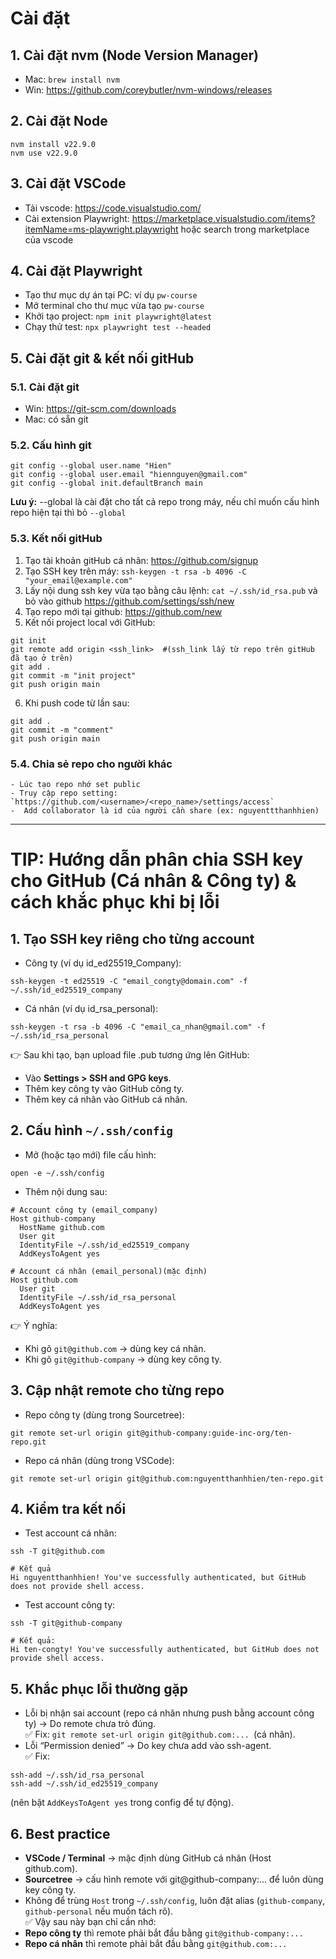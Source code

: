 # Cài đặt
## 1. Cài đặt nvm (Node Version Manager)
- Mac: `brew install nvm`
- Win: https://github.com/coreybutler/nvm-windows/releases

## 2. Cài đặt Node
```
nvm install v22.9.0
nvm use v22.9.0
```

##  3. Cài đặt VSCode
- Tải vscode: https://code.visualstudio.com/
- Cài extension Playwright:
https://marketplace.visualstudio.com/items?itemName=ms-playwright.playwright hoặc search trong marketplace của vscode

## 4. Cài đặt Playwright
- Tạo thư mục dự án tại PC: ví dụ `pw-course`
- Mở terminal cho thư mục vừa tạo `pw-course`
- Khởi tạo project: `npm init playwright@latest`
- Chạy thử test: `npx playwright test --headed`

## 5. Cài đặt git & kết nối gitHub
### 5.1. Cài đặt git
- Win: https://git-scm.com/downloads
- Mac: có sẵn git

### 5.2. Cấu hình git
```
git config --global user.name "Hien"
git config --global user.email "hiennguyen@gmail.com"
git config --global init.defaultBranch main
```
**Lưu ý:** --global là cài đặt cho tất cả repo trong máy, nếu chỉ muốn cấu hình repo hiện tại thì bỏ `--global`
### 5.3. Kết nối gitHub
1. Tạo tài khoản gitHub cá nhân: https://github.com/signup
2. Tạo SSH key trên máy: `ssh-keygen -t rsa -b 4096 -C "your_email@example.com"`
3. Lấy nội dung ssh key vừa tạo bằng câu lệnh: `cat ~/.ssh/id_rsa.pub` và bỏ vào github https://github.com/settings/ssh/new
4. Tạo repo mới tại github: https://github.com/new
5. Kết nối project local với GitHub:
```
git init
git remote add origin <ssh_link>  #(ssh_link lấy từ repo trên gitHub đã tạo ở trên)
git add .
git commit -m "init project"
git push origin main
```
6. Khi push code từ lần sau:
```
git add .
git commit -m "comment"
git push origin main
```
### 5.4. Chia sẻ repo cho người khác
    - Lúc tạo repo nhớ set public
    - Truy cập repo setting: `https://github.com/<username>/<repo_name>/settings/access`
    -  Add collaborator là id của người cần share (ex: nguyenttthanhhien)

----------------

# TIP: Hướng dẫn phân chia SSH key cho GitHub (Cá nhân & Công ty) & cách khắc phục khi bị lỗi
## 1. Tạo SSH key riêng cho từng account
- Công ty (ví dụ id_ed25519_Company): 
```
ssh-keygen -t ed25519 -C "email_congty@domain.com" -f ~/.ssh/id_ed25519_company
```
- Cá nhân (ví dụ id_rsa_personal):
```
ssh-keygen -t rsa -b 4096 -C "email_ca_nhan@gmail.com" -f ~/.ssh/id_rsa_personal
```
👉 Sau khi tạo, bạn upload file .pub tương ứng lên GitHub:
- Vào **Settings > SSH and GPG keys**.
- Thêm key công ty vào GitHub công ty.
- Thêm key cá nhân vào GitHub cá nhân.

## 2. Cấu hình `~/.ssh/config`
- Mở (hoặc tạo mới) file cấu hình:
```
open -e ~/.ssh/config
```
- Thêm nội dung sau:
```
# Account công ty (email_company)
Host github-company
  HostName github.com
  User git
  IdentityFile ~/.ssh/id_ed25519_company
  AddKeysToAgent yes

# Account cá nhân (email_personal)(mặc định)
Host github.com
  User git
  IdentityFile ~/.ssh/id_rsa_personal
  AddKeysToAgent yes
```
👉 Ý nghĩa:
- Khi gõ `git@github.com` → dùng key cá nhân.
- Khi gõ `git@github-company` → dùng key công ty.

## 3. Cập nhật remote cho từng repo
- Repo công ty (dùng trong Sourcetree):
```
git remote set-url origin git@github-company:guide-inc-org/ten-repo.git
```
- Repo cá nhân (dùng trong VSCode):
```
git remote set-url origin git@github.com:nguyentthanhhien/ten-repo.git
```

## 4. Kiểm tra kết nối
- Test account cá nhân:
```
ssh -T git@github.com

# Kết quả
Hi nguyentthanhhien! You've successfully authenticated, but GitHub does not provide shell access.
```
- Test account công ty:
```
ssh -T git@github-company

# Kết quả:
Hi ten-congty! You've successfully authenticated, but GitHub does not provide shell access.
```

## 5. Khắc phục lỗi thường gặp
- Lỗi bị nhận sai account (repo cá nhân nhưng push bằng account công ty)
→ Do remote chưa trỏ đúng.<br>
✅ Fix: `git remote set-url origin git@github.com:... `(cá nhân).
- Lỗi “Permission denied”
→ Do key chưa add vào ssh-agent.<br>
✅ Fix:
```
ssh-add ~/.ssh/id_rsa_personal
ssh-add ~/.ssh/id_ed25519_company
```
(nên bật `AddKeysToAgent yes` trong config để tự động).

## 6. Best practice
- **VSCode / Terminal** → mặc định dùng GitHub cá nhân (Host github.com).
- **Sourcetree** → cấu hình remote với git@github-company:... để luôn dùng key công ty.
- Không để trùng `Host` trong `~/.ssh/config`, luôn đặt alias (`github-company`, `github-personal` nếu muốn tách rõ).<br>
✅ Vậy sau này bạn chỉ cần nhớ:<br>
- **Repo công ty** thì remote phải bắt đầu bằng `git@github-company:...`
- **Repo cá nhân** thì remote phải bắt đầu bằng `git@github.com:...`